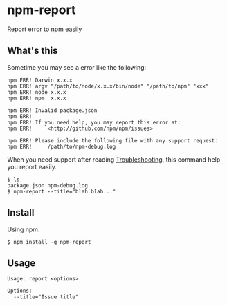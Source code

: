 # npm-report
Report error to npm easily

## What's this
Sometime you may see a error like the following:
```
npm ERR! Darwin x.x.x
npm ERR! argv "/path/to/node/x.x.x/bin/node" "/path/to/npm" "xxx"
npm ERR! node x.x.x
npm ERR! npm  x.x.x

npm ERR! Invalid package.json
npm ERR!
npm ERR! If you need help, you may report this error at:
npm ERR!     <http://github.com/npm/npm/issues>

npm ERR! Please include the following file with any support request:
npm ERR!     /path/to/npm-debug.log
```

When you need support after reading [Troubleshooting](https://github.com/npm/npm/wiki/Troubleshooting), this command help you report easily.
```
$ ls
package.json npm-debug.log
$ npm-report --title="blah blah..."
```

## Install
Using npm.
```
$ npm install -g npm-report
```

## Usage
```
Usage: report <options>

Options:
  --title="Issue title"
```
